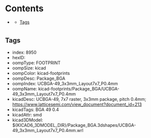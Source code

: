 



Contents
========

* [](#)
	* [Tags](#tags)

# 

## Tags

- index: 8950
- hexID: 
- oompType: FOOTPRINT
- oompSize: kicad
- oompColor: kicad-footprints
- oompDesc: Package_BGA
- oompIndex: UCBGA-49_3x3mm_Layout7x7_P0.4mm
- oompName: kicad-footprints/Package_BGA/UCBGA-49_3x3mm_Layout7x7_P0.4mm
- kicadDesc: UCBGA-49, 7x7 raster, 3x3mm package, pitch 0.4mm; https://www.latticesemi.com/view_document?document_id=213
- kicadTags: BGA 49 0.4
- kicadAttr: smd
- kicad3DModel: ${KICAD6_3DMODEL_DIR}/Package_BGA.3dshapes/UCBGA-49_3x3mm_Layout7x7_P0.4mm.wrl
